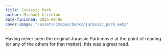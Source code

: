 ```yaml
---
title: Jurassic Park
author: Michael Crichton
date-finished: 2025-09-06
cover-image: "/assets/images/books/jurassic_park.webp" 
---
```


Having never seen the original Jurassic Park movie at the point of reading
(or any of the others for that matter), this was a great read.


